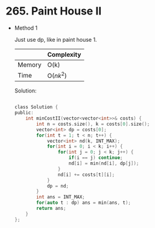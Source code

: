 # 265. Paint House II
- Method 1

    Just use dp, like in paint house 1.    

    | |   Complexity  |
    | ----------- | ----------- | 
    |  Memory     | O(k) | 
    |      Time       |  O($nk^2$) | 


    Solution:

    ``` h

    class Solution {
    public:
        int minCostII(vector<vector<int>>& costs) {
            int n = costs.size(), k = costs[0].size();
            vector<int> dp = costs[0];
            for(int t = 1; t < n; t++) {
                vector<int> nd(k, INT_MAX);
                for(int i = 0; i < k; i++) {
                    for(int j = 0; j < k; j++) {
                        if(i == j) continue;
                        nd[i] = min(nd[i], dp[j]);
                    }
                    nd[i] += costs[t][i];
                }
                dp = nd;
            }
            int ans = INT_MAX;
            for(auto t : dp) ans = min(ans, t);
            return ans;
        }
    };

    ```

<!-- - Method 2

    This is another method.

    | |   Complexity  |
    | ----------- | ----------- | 
    |  Memory     | O(n) | 
    |      Time       |  O(n) | 


    Solution:

    ``` h



    ```

- Additional Knowledge:
       
    Here are some additional knowledge.



<br> -->